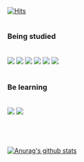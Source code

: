 [![Hits](https://hits.seeyoufarm.com/api/count/incr/badge.svg?url=https%3A%2F%2Fgithub.com%2Fsoiejung&count_bg=%239E9E9E&title_bg=%23454545&icon=&icon_color=%23E7E7E7&title=Visitors&edge_flat=false)](https://hits.seeyoufarm.com)


       
  
#
### Being studied <br/> <br/>
  <img src="https://img.shields.io/badge/C-A8B9CC?style=for-the-badge&logo=C&logoColor=white"/></a>
  <img src="https://img.shields.io/badge/MySQL-4479A1?style=for-the-badge&logo=Mysql&logoColor=white"/></a>
  <img src="https://img.shields.io/badge/Java-007396?style=for-the-badge&logo=Java&logoColor=white"/></a>
  <img src="https://img.shields.io/badge/Python-FFD43B?style=for-the-badge&logo=python&logoColor=blue"/></a>
  <img src="https://img.shields.io/badge/R-276DC3?style=for-the-badge&logo=r&logoColor=white"/></a>
  <img src="https://img.shields.io/badge/Streamlit-FF4B4B?style=for-the-badge&logo=Streamlit&logoColor=white"/></a>

#

### Be learning <br/> <br/>
  <img src="https://img.shields.io/badge/JavaScript-F7DF1E?style=for-the-badge&logo=JavaScript&logoColor=white"/></a>
  <img src="https://img.shields.io/badge/Kibana-005571?style=for-the-badge&logo=Kibana&logoColor=white"/></a>
#
</br>

[![Anurag's github stats](https://github-readme-stats.vercel.app/api?username=YeJinii&show_icons=true&theme=dracula)](https://github.com/soiejung/github-readme-stats)
